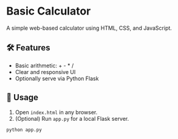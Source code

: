 # Basic Calculator

A simple web-based calculator using HTML, CSS, and JavaScript.

## 🛠 Features

- Basic arithmetic: + - * /
- Clear and responsive UI
- Optionally serve via Python Flask

## 🚀 Usage

1. Open `index.html` in any browser.
2. (Optional) Run `app.py` for a local Flask server.

```bash
python app.py
